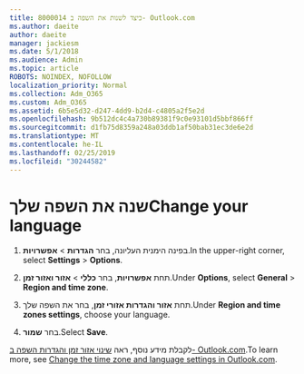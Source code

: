 ```yaml
---
title: 8000014 כיצד לשנות את השפה ב- Outlook.com
ms.author: daeite
author: daeite
manager: jackiesm
ms.date: 5/1/2018
ms.audience: Admin
ms.topic: article
ROBOTS: NOINDEX, NOFOLLOW
localization_priority: Normal
ms.collection: Adm_O365
ms.custom: Adm_O365
ms.assetid: 6b5e5d32-d247-4dd9-b2d4-c4805a2f5e2d
ms.openlocfilehash: 9b512dc4c4a730b89381f9c0e93101d5bbf866ff
ms.sourcegitcommit: d1fb75d8359a248a03ddb1af50bab31ec3de6e2d
ms.translationtype: MT
ms.contentlocale: he-IL
ms.lasthandoff: 02/25/2019
ms.locfileid: "30244582"
---
```

# <a name="change-your-language"></a><span data-ttu-id="5217c-102">שנה את השפה שלך</span><span class="sxs-lookup"><span data-stu-id="5217c-102">Change your language</span></span>

1. <span data-ttu-id="5217c-103">בפינה הימנית העליונה, בחר **הגדרות** \> **אפשרויות**.</span><span class="sxs-lookup"><span data-stu-id="5217c-103">In the upper-right corner, select **Settings** \> **Options**.</span></span>
    
2. <span data-ttu-id="5217c-104">תחת **אפשרויות**, בחר **כללי** \> **אזור ואזור זמן**.</span><span class="sxs-lookup"><span data-stu-id="5217c-104">Under **Options**, select **General** \> **Region and time zone**.</span></span>
    
3. <span data-ttu-id="5217c-105">תחת **אזור והגדרות אזורי זמן**, בחר את השפה שלך.</span><span class="sxs-lookup"><span data-stu-id="5217c-105">Under **Region and time zones settings**, choose your language.</span></span>
    
4. <span data-ttu-id="5217c-106">בחר **שמור**.</span><span class="sxs-lookup"><span data-stu-id="5217c-106">Select **Save**.</span></span>
    
<span data-ttu-id="5217c-107">לקבלת מידע נוסף, ראה [שינוי אזור זמן והגדרות השפה ב- Outlook.com](https://go.microsoft.com/fwlink/p/?linkid=873132).</span><span class="sxs-lookup"><span data-stu-id="5217c-107">To learn more, see [Change the time zone and language settings in Outlook.com](https://go.microsoft.com/fwlink/p/?linkid=873132).</span></span>
  

